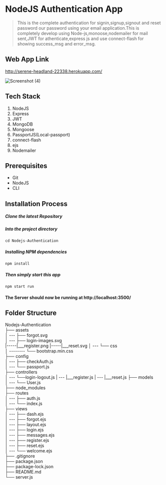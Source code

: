 # NodeJS Authentication App
> This is the complete authentication for signin,signup,signout and reset password our password using your email application.This is completely develop using Node-js,monoose,nodemailer for mail sent,JWT for athenticate,express js and use connect-flash for showing success_msg and error_msg.


## Web App Link
http://serene-headland-22338.herokuapp.com/

![Screenshot (4)](https://user-images.githubusercontent.com/49118089/90341145-b776a900-e01a-11ea-93c8-4f6864a141c1.png)

## Tech Stack
1.  NodeJS
2.  Express
3.  JWT
4.  MongoDB
5.  Mongoose
6.  PassportJS(Local-passport)
7. connect-flash
8.  ejs
9.  Nodemailer


## Prerequisites
- Git
- NodeJS
- CLI

## Installation Process

##### Clone the latest Repository



##### Into the project directory

`cd Nodejs-Authentication`

##### Installing NPM dependencies

`npm install`

##### Then simply start this app

`npm start run`

#### The Server should now be running at http://localhost:3500/

## Folder Structure

Nodejs-Authentication <br>
├── assets <br>
│ --- ├── forgot.svg <br>
│ --- ├── login-images.svg <br>
|-----|___register.png
|-----|___reset.svg
│ --- └── css <br>
│ -------- └── bootstrap.min.css <br>
├── config <br>
│ --- ├── checkAuth.js <br>
│ --- └── passport.js <br>
├── controllers <br>
│ --- └──login-logout.js
| --- |___register.js
| --- |___reset.js
├── models <br>
│ --- └── User.js <br>
├── node_modules <br>
├── routes <br>
│ --- ├── auth.js <br>
│ --- └── index.js <br>
├── views <br>
│ --- ├── dash.ejs <br>
│ --- ├── forgot.ejs <br>
│ --- ├── layout.ejs <br>
│ --- ├── login.ejs <br>
│ --- ├── messages.ejs <br>
│ --- ├── register.ejs <br>
│ --- ├── reset.ejs <br>
│ --- └── welcome.ejs <br>
├── .gitignore <br>
├── package.json <br>
├── package-lock.json <br>
├── README.md <br>
└── server.js <br>
